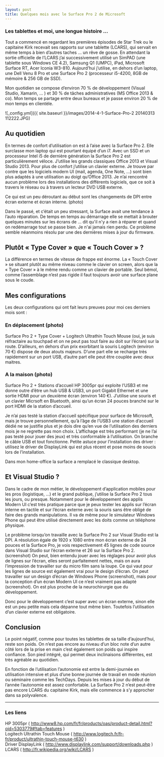 ```yaml
---
layout: post
title: Quelques mois avec le Surface Pro 2 de Microsoft
---
```

### Les tablettes et moi, une longue histoire … 

Tout a commencé en regardant les premières épisodes de Star Trek ou le capitaine Kirk recevait ses rapports sur une tablette (LCARS), qui servait en même temps à bien d’autres taches … un rêve de gosse. En attendant la sortie officielle de l’LCARS j’ai successivement utilisé  un SimPAD (une tablette sous Windows CE 4.2), Samsung Q1 (UMPC), iPad, Microsoft Surface RT, Acer Iconia W3-810. Aujourd’hui j’utilise, en dehors d’un laptop, une Dell Venu 8 Pro et une Surface Pro 2 (processeur i5-4200, 8GB de mémoire & 256 GB de SSD).

Mon quotidien se compose d’environ 70 % de développement (Visual Studio, Xamarin, … ) et 30 % de tâches administratives (MS Office 2013 & co). Mon temps se partage entre deux bureaux et je passe environ 20 % de mon temps en clientèle.

![_config.yml]({{ site.baseurl }}/images/2014-4-1-Surface-Pro-2 20140313 112222.JPG)

## Au quotidien
En termes de confort d’utilisation on est à l’aise avec la Surface Pro 2. Elle surclasse mon laptop qui est pourtant équipé d’un i7. Avec un SSD et un processeur Intel i5 de dernière génération la Surface Pro 2 est particulièrement véloce. J’utilise les grands classiques Office 2013 et Visual Studio 2013. Pour plus de confort j’utilise un clavier externe. Je trouve par contre que les logiciels modern UI (mail, agenda, One Note, …) sont bien plus adaptés à une utilisation au doigt qu’Office 2013. Je n’ai rencontré aucun problème lors des installations des différents logiciels, que ce soit à travers le réseau ou à travers un lecteur DVD USB externe.
 
Ce qui est un peu déroutant au début sont les changements de DPI entre écran externe et écran interne. (photo)
 
Dans le passé, et c’était un peu stressant, la Surface avait une tendance à l’auto réparation. De temps en temps au démarrage elle se mettait à brouter quelques minutes sur les écrans de … dit qu'il n'y a rien à réparer et quand on redémarrage tout se passe bien. Je n'ai jamais rien perdu. Ce problème semble néanmoins résolu par une des dernières mises à jour du firmware.

## Plutôt « Type Cover » que « Touch Cover » ? 
La différence en termes de vitesse de frappe est énorme. La « Touch Cover » se situant plutôt au même niveau comme le clavier on screen, alors que la « Type Cover »  à le même rendu comme un clavier de portable. Seul bémol, comme l’assemblage n’est pas rigide il faut toujours avoir une surface plane sous le coude.

## Mes configurations
Les deux configurations qui ont fait leurs preuves pour moi ces derniers mois sont :

### En déplacement (photo)
Surface Pro 2 + Type Cover + Logitech Ultrathin Touch Mouse (oui, je suis réfractaire au touchpad et on ne peut pas tout faire au doit sur l’écran) sur la route. D’ailleurs, en dehors d’un prix exorbitant la souris Logitech (environ 70 €) dispose de deux atouts majeurs. D’une part elle se recharge très rapidement sur un port USB, d’autre part elle peut être couplée avec deux maitres.

### A la maison  (photo)
Surface Pro 2 + Stations d’accueil HP 3005pr qui exploite l’USB3 et me donne outre d’être un hub USB & USB3, un port Gigabit Ethernet et une sortie HDMI pour un deuxième écran (environ 140 €). J’utilise une souris et un clavier Micrsoft en Bluetooth, ainsi qu’un écran 24 pouces branché sur le port HDMI de la station d’accueil. 

Je n’ai pas testé la station d’accueil spécifique pour surface de Microsoft, mais je trouve personnellement, qu’à l’âge de l’USB3 une station d’accueil dédié ne se justifie plus et je dois dire qu’en vue de l’utilisation des derniers mois je ne regrette pas mon choix. L’affichage est très performant (je ne l’ai pas testé pour jouer des jeux) et très conformable à l’utilisation. On branche le câble USB et tout fonctionne. Petite astuce pour l’installation des driver : utilisez le driver de DisplayLink qui est plus récent et pose moins de soucis lors de l’installation.

Dans mon home-office la surface a remplacé le classique desktop.

## Et Visual Studio ? 
Dans le cadre de mon métier, le développement d’application mobiles pour les pros (logistique, …) et le grand publique, j’utilise la Surface Pro 2 tous les jours, ou presque. Notamment pour le développement des applis Modern UI c’est très pratique parce que je peux tester les applis sur l’écran interne en tactile et sur l’écran externe avec la souris sans être obligé de faire des grands manipulations. Il va de même pour le simulateur Windows Phone qui peut être utilisé directement avec les doits comme un téléphone physique.

Le problème lorsqu’on travaille avec la Surface Pro 2 sur Visual Studio est la DPI. A résolution égale de 1920 x 1080 entre mon écran externe de 24 pouces et la Surface Pro, je vois respectivement 45 lignes de code source dans Visual Studio sur l’écran externe et 26 sur la Surface Pro 2. (screenshot) On peut, bien entendu jouer avec les réglages pour avoir plus de lignes sur l’écran, elles seront parfaitement nettes, mais on aura l’impression de travailler sur du micro film sans la loupe. Ce qui vaut pour les lignes de source est également vrai pour le design d’écran. On peut travailler sur un design d’écran de Windows Phone (screenshot), mais pour la conception d’un écran Modern UI ce n’est vraiment pas adapté (screenshot). On est plus proche de la neurochirurgie que du développement.

Donc pour le développement c’est super avec un écran externe, sinon elle est un peu petite mais cela dépanne tout même bien. Toutefois l’utilisation d’un clavier externe est obligatoire.

## Conclusion
Le point négatif, comme pour toutes les tablettes de sa taille d’aujourd’hui, reste son poids. On n’est pas encore au niveau d’un bloc note d’un autre côté lors de la prise en main c’est également son poids qui inspire confiance. Son pied intégré, qui permet deux inclinaisons différentes, est très agréable au quotidien.

En fonction de l’utilisation l’autonomie est entre la demi-journée en utilisation intensive et plus d’une bonne journée de travail en mode réunion ou séminaire comme les TechDays. Depuis les mises à jour du début de l’année l’autonomie est assez confortable.
La Surface Pro 2 n’est peut-être pas encore LCARS du capitaine Kirk, mais elle commence à s’y approcher dans sa polyvalence. 


---
### Les liens 
HP 3005pr ( http://www8.hp.com/fr/fr/products/oas/product-detail.html?oid=5303779#!tab=features )  
Logitech Ultrathin Touch Mouse ( http://www.logitech.fr/fr-fr/product/ultrathin-touch-mouse-t630 )  
Driver DisplayLink ( http://www.displaylink.com/support/downloads.php )  
LCARS ( http://fr.wikipedia.org/wiki/LCARS )    
  
